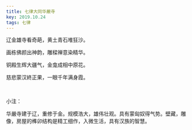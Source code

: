 ```yaml
---
title: 七律大同华嚴寺
key: 2019.10.24
tags: 七律
---
```


辽金雄寺看奇葩，黄土青石堆狂沙。

画栋佛颜出神韵，雕樑禅意染精华。

铜殿生辉大疆气，金龛成相中原花。

慈悲蒙汉終正果，一眼千年满身霞。

</br>

小注：

华嚴寺建于辽，重修于金。规模浩大，雄伟壮观。具有蒙匈奴得气势。壁藏，雕像，房屋的榫卯结构是精工细作，入微生活，具有汉族的智慧。

</br>

